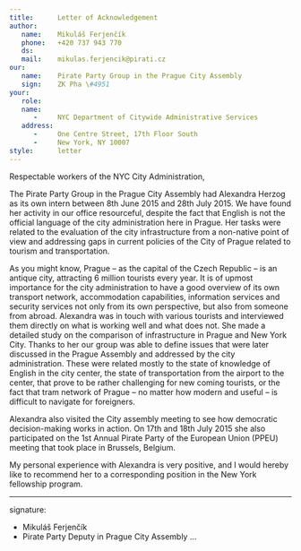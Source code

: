 ```yaml
---
title:      Letter of Acknowledgement
author:
   name:    Mikuláš Ferjenčík
   phone:   +420 737 943 770
   ds:      
   mail:    mikulas.ferjencik@pirati.cz	
our:
   name:    Pirate Party Group in the Prague City Assembly
   sign:    ZK Pha \#4951
your:
   role:    
   name:    
      -     NYC Department of Citywide Administrative Services 
   address:
      -     One Centre Street, 17th Floor South
      -     New York, NY 10007
style:      letter
---
```


Respectable workers of the NYC City Administration, 

The Pirate Party Group in the Prague City Assembly had Alexandra Herzog as its own intern between 8th June 2015 and 28th July 2015. We have found her activity in our office resourceful, despite the fact that English is not the official language of the city administration here in Prague. Her tasks were related to the evaluation of the city infrastructure from a non-native point of view and addressing gaps in current policies of the City of Prague related to tourism and transportation.

As you might know, Prague – as the capital of the Czech Republic – is an antique city, attracting 6 million tourists every year. It is of upmost importance for the city administration to have a good overview of its own transport network, accommodation capabilities, information services and security services not only from its own perspective, but also from someone from abroad. Alexandra was in touch with various tourists and interviewed them directly on what is working well and what does not. She made a detailed study on the comparison of infrastructure in Prague and New York City. Thanks to her our group was able to define issues that were later discussed in the Prague Assembly and addressed by the city administration. These were related mostly to the state of knowledge of English in the city center, the state of transportation from the airport to the center, that prove to be rather challenging for new coming tourists, or the fact that tram network of Prague – no matter how modern and useful – is difficult to navigate for foreigners. 

Alexandra also visited the City assembly meeting to see how democratic decision-making works in action. On 17th and 18th July 2015 she also participated on the 1st Annual Pirate Party of the European Union (PPEU) meeting that took place in Brussels, Belgium. 

My personal experience with Alexandra is very positive, and I would hereby like to recommend her to a corresponding position in the New York fellowship program. 

---
signature:
  - Mikuláš Ferjenčík
  - Pirate Party Deputy in Prague City Assembly
...

